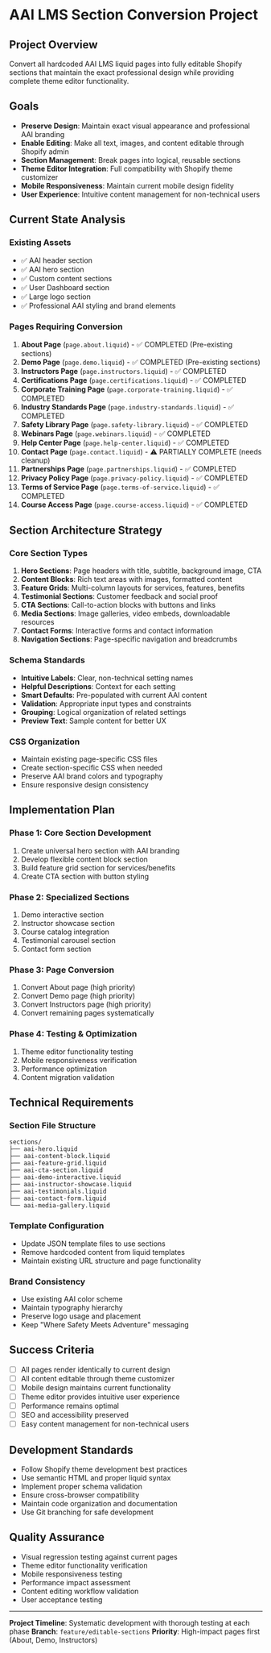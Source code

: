 # AAI LMS Section Conversion Project

## Project Overview
Convert all hardcoded AAI LMS liquid pages into fully editable Shopify sections that maintain the exact professional design while providing complete theme editor functionality.

## Goals
- **Preserve Design**: Maintain exact visual appearance and professional AAI branding
- **Enable Editing**: Make all text, images, and content editable through Shopify admin
- **Section Management**: Break pages into logical, reusable sections
- **Theme Editor Integration**: Full compatibility with Shopify theme customizer
- **Mobile Responsiveness**: Maintain current mobile design fidelity
- **User Experience**: Intuitive content management for non-technical users

## Current State Analysis
### Existing Assets
- ✅ AAI header section
- ✅ AAI hero section  
- ✅ Custom content sections
- ✅ User Dashboard section
- ✅ Large logo section
- ✅ Professional AAI styling and brand elements

### Pages Requiring Conversion
1. **About Page** (`page.about.liquid`) - ✅ COMPLETED (Pre-existing sections)
2. **Demo Page** (`page.demo.liquid`) - ✅ COMPLETED (Pre-existing sections)
3. **Instructors Page** (`page.instructors.liquid`) - ✅ COMPLETED
4. **Certifications Page** (`page.certifications.liquid`) - ✅ COMPLETED
5. **Corporate Training Page** (`page.corporate-training.liquid`) - ✅ COMPLETED
6. **Industry Standards Page** (`page.industry-standards.liquid`) - ✅ COMPLETED
7. **Safety Library Page** (`page.safety-library.liquid`) - ✅ COMPLETED
8. **Webinars Page** (`page.webinars.liquid`) - ✅ COMPLETED
9. **Help Center Page** (`page.help-center.liquid`) - ✅ COMPLETED
10. **Contact Page** (`page.contact.liquid`) - ⚠️ PARTIALLY COMPLETE (needs cleanup)
11. **Partnerships Page** (`page.partnerships.liquid`) - ✅ COMPLETED
12. **Privacy Policy Page** (`page.privacy-policy.liquid`) - ✅ COMPLETED
13. **Terms of Service Page** (`page.terms-of-service.liquid`) - ✅ COMPLETED
14. **Course Access Page** (`page.course-access.liquid`) - ✅ COMPLETED

## Section Architecture Strategy

### Core Section Types
1. **Hero Sections**: Page headers with title, subtitle, background image, CTA
2. **Content Blocks**: Rich text areas with images, formatted content
3. **Feature Grids**: Multi-column layouts for services, features, benefits
4. **Testimonial Sections**: Customer feedback and social proof
5. **CTA Sections**: Call-to-action blocks with buttons and links
6. **Media Sections**: Image galleries, video embeds, downloadable resources
7. **Contact Forms**: Interactive forms and contact information
8. **Navigation Sections**: Page-specific navigation and breadcrumbs

### Schema Standards
- **Intuitive Labels**: Clear, non-technical setting names
- **Helpful Descriptions**: Context for each setting
- **Smart Defaults**: Pre-populated with current AAI content
- **Validation**: Appropriate input types and constraints
- **Grouping**: Logical organization of related settings
- **Preview Text**: Sample content for better UX

### CSS Organization
- Maintain existing page-specific CSS files
- Create section-specific CSS when needed
- Preserve AAI brand colors and typography
- Ensure responsive design consistency

## Implementation Plan

### Phase 1: Core Section Development
1. Create universal hero section with AAI branding
2. Develop flexible content block section
3. Build feature grid section for services/benefits
4. Create CTA section with button styling

### Phase 2: Specialized Sections
1. Demo interactive section
2. Instructor showcase section
3. Course catalog integration
4. Testimonial carousel section
5. Contact form section

### Phase 3: Page Conversion
1. Convert About page (high priority)
2. Convert Demo page (high priority)  
3. Convert Instructors page (high priority)
4. Convert remaining pages systematically

### Phase 4: Testing & Optimization
1. Theme editor functionality testing
2. Mobile responsiveness verification
3. Performance optimization
4. Content migration validation

## Technical Requirements

### Section File Structure
```
sections/
├── aai-hero.liquid
├── aai-content-block.liquid
├── aai-feature-grid.liquid
├── aai-cta-section.liquid
├── aai-demo-interactive.liquid
├── aai-instructor-showcase.liquid
├── aai-testimonials.liquid
├── aai-contact-form.liquid
└── aai-media-gallery.liquid
```

### Template Configuration
- Update JSON template files to use sections
- Remove hardcoded content from liquid templates
- Maintain existing URL structure and page functionality

### Brand Consistency
- Use existing AAI color scheme
- Maintain typography hierarchy
- Preserve logo usage and placement
- Keep "Where Safety Meets Adventure" messaging

## Success Criteria
- [ ] All pages render identically to current design
- [ ] All content editable through theme customizer
- [ ] Mobile design maintains current functionality
- [ ] Theme editor provides intuitive user experience
- [ ] Performance remains optimal
- [ ] SEO and accessibility preserved
- [ ] Easy content management for non-technical users

## Development Standards
- Follow Shopify theme development best practices
- Use semantic HTML and proper liquid syntax
- Implement proper schema validation
- Ensure cross-browser compatibility
- Maintain code organization and documentation
- Use Git branching for safe development

## Quality Assurance
- Visual regression testing against current pages
- Theme editor functionality verification
- Mobile responsiveness testing
- Performance impact assessment
- Content editing workflow validation
- User acceptance testing

---

**Project Timeline**: Systematic development with thorough testing at each phase
**Branch**: `feature/editable-sections`
**Priority**: High-impact pages first (About, Demo, Instructors)
